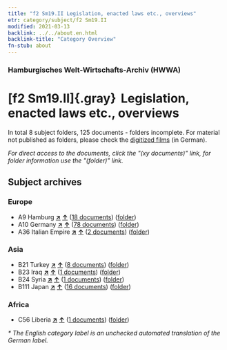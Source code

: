 ```yaml
---
title: "f2 Sm19.II Legislation, enacted laws etc., overviews"
etr: category/subject/f2 Sm19.II
modified: 2021-03-13
backlink: ../../about.en.html
backlink-title: "Category Overview"
fn-stub: about
---
```


### Hamburgisches Welt-Wirtschafts-Archiv (HWWA)
# [f2 Sm19.II]{.gray}&#8201; Legislation, enacted laws etc., overviews&#160; 





In total 8 subject folders, 125 documents - folders incomplete.
For material not published as folders, please check the [digitized films](/film/h1_sh) (in German).

_For direct access to the documents, click the "(xy documents)" link, for folder information use the "(folder)" link._

## Subject archives



### Europe

- A9 Hamburg [**&nearr;**](../../../geo/i/140905/about.en.html "Hamburg (all folders)") [**&uarr;**](../../../geo/about.en.html#A9 "Country category system") (<a href="https://pm20.zbw.eu/dfgview/sh/140905,144304" title="about: Hamburg : Legislation, enacted laws etc., overviews" target="_blank">18 documents</a>) ([folder](../../../../folder/sh/1409xx/140905/1443xx/144304/about.en.html))
- A10 Germany [**&nearr;**](../../../geo/i/126128/about.en.html "Germany (all folders)") [**&uarr;**](../../../geo/about.en.html#A10 "Country category system") (<a href="https://pm20.zbw.eu/dfgview/sh/126128,144304" title="about: Germany : Legislation, enacted laws etc., overviews" target="_blank">78 documents</a>) ([folder](../../../../folder/sh/1261xx/126128/1443xx/144304/about.en.html))
- A36 Italian Empire [**&nearr;**](../../../geo/i/141012/about.en.html "Italian Empire (all folders)") [**&uarr;**](../../../geo/about.en.html#A36 "Country category system") (<a href="https://pm20.zbw.eu/dfgview/sh/141012,144304" title="about: Italian Empire : Legislation, enacted laws etc., overviews" target="_blank">2 documents</a>) ([folder](../../../../folder/sh/1410xx/141012/1443xx/144304/about.en.html))

### Asia

- B21 Turkey [**&nearr;**](../../../geo/i/141111/about.en.html "Turkey (all folders)") [**&uarr;**](../../../geo/about.en.html#B21 "Country category system") (<a href="https://pm20.zbw.eu/dfgview/sh/141111,144304" title="about: Turkey : Legislation, enacted laws etc., overviews" target="_blank">8 documents</a>) ([folder](../../../../folder/sh/1411xx/141111/1443xx/144304/about.en.html))
- B23 Iraq [**&nearr;**](../../../geo/i/141113/about.en.html "Iraq (all folders)") [**&uarr;**](../../../geo/about.en.html#B23 "Country category system") (<a href="https://pm20.zbw.eu/dfgview/sh/141113,144304" title="about: Iraq : Legislation, enacted laws etc., overviews" target="_blank">1 documents</a>) ([folder](../../../../folder/sh/1411xx/141113/1443xx/144304/about.en.html))
- B24 Syria [**&nearr;**](../../../geo/i/141114/about.en.html "Syria (all folders)") [**&uarr;**](../../../geo/about.en.html#B24 "Country category system") (<a href="https://pm20.zbw.eu/dfgview/sh/141114,144304" title="about: Syria : Legislation, enacted laws etc., overviews" target="_blank">1 documents</a>) ([folder](../../../../folder/sh/1411xx/141114/1443xx/144304/about.en.html))
- B111 Japan [**&nearr;**](../../../geo/i/141272/about.en.html "Japan (all folders)") [**&uarr;**](../../../geo/about.en.html#B111 "Country category system") (<a href="https://pm20.zbw.eu/dfgview/sh/141272,144304" title="about: Japan : Legislation, enacted laws etc., overviews" target="_blank">16 documents</a>) ([folder](../../../../folder/sh/1412xx/141272/1443xx/144304/about.en.html))

### Africa

- C56 Liberia [**&nearr;**](../../../geo/i/141405/about.en.html "Liberia (all folders)") [**&uarr;**](../../../geo/about.en.html#C56 "Country category system") (<a href="https://pm20.zbw.eu/dfgview/sh/141405,144304" title="about: Liberia : Legislation, enacted laws etc., overviews" target="_blank">1 documents</a>) ([folder](../../../../folder/sh/1414xx/141405/1443xx/144304/about.en.html))


_* The English category label is an unchecked automated translation of the German label._

